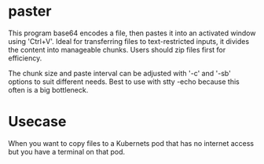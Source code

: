# paster
This program base64 encodes a file, then pastes it into an activated window using 'Ctrl+V'. Ideal for transferring files to text-restricted inputs, it divides the content into manageable chunks. Users should zip files first for efficiency.

The chunk size and paste interval can be adjusted with '-c' and '-sb' options to suit different needs. Best to use with stty -echo because this often is a big bottleneck.

# Usecase
When you want to copy files to a Kubernets pod that has no internet access but you have a terminal on that pod.

